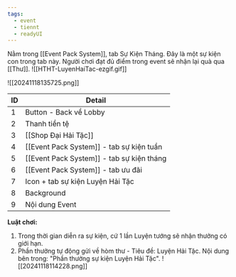 ```yaml
---
tags:
  - event
  - tiennt
  - readyUI
---
```

Nằm trong [[Event Pack System]], tab Sự Kiện Tháng. Đây là một sự kiện con trong tab này.
Người chơi đạt đủ điểm trong event sẽ nhận lại quà qua [[Thư]].
![[HTHT-LuyenHaiTac-ezgif.gif]]

![[20241118135725.png]]

| ID  | Detail                                    |
| --- | ----------------------------------------- |
| 1   | Button - Back về Lobby                    |
| 2   | Thanh tiền tệ                             |
| 3   | [[Shop Đại Hải Tặc]]                      |
| 4   | [[Event Pack System]] - tab sự kiện tuần  |
| 5   | [[Event Pack System]] - tab sự kiện tháng |
| 6   | [[Event Pack System]] - tab ưu đãi        |
| 7   | Icon + tab sự kiện Luyện Hải Tặc          |
| 8   | Background                                |
| 9   | Nội dung Event                            |

**Luật chơi:**
1. Trong thời gian diễn ra sự kiện, cứ 1 lần Luyện tướng sẽ nhận thưởng có giới hạn.
3. Phần thưởng tự động gửi về hòm thư - Tiêu đề: Luyện Hải Tặc. Nội dung bên trong: "Phần thưởng sự kiện Luyện Hải Tặc".
![[20241118114228.png]]